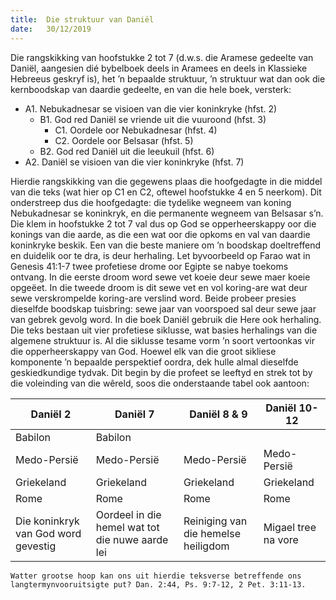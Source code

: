 ```yaml
---
title:  Die struktuur van Daniël
date:   30/12/2019
---
```


Die rangskikking van hoofstukke 2 tot 7 (d.w.s. die Aramese gedeelte van Daniël, aangesien dié bybelboek deels in Aramees en deels in Klassieke Hebreeus geskryf is), het ’n bepaalde struktuur, ’n struktuur wat dan ook die kernboodskap van daardie gedeelte, en van die hele boek, versterk:

- A1. Nebukadnesar se visioen van die vier koninkryke (hfst. 2) 
    - B1. God red Daniël se vriende uit die vuuroond (hfst. 3) 
        - C1. Oordele oor Nebukadnesar (hfst. 4) 
        - C2. Oordele oor Belsasar (hfst. 5) 
    - B2. God red Daniël uit die leeukuil (hfst. 6)
- A2. Daniël se visioen van die vier koninkryke (hfst. 7) 

Hierdie rangskikking van die gegewens plaas die hoofgedagte in die middel van die teks (wat hier op C1 en C2, oftewel hoofstukke 4 en 5 neerkom). Dit onderstreep dus die hoofgedagte: die tydelike wegneem van koning Nebukadnesar se koninkryk, en die permanente wegneem van Belsasar s’n. Die klem in hoofstukke 2 tot 7 val dus op God se opperheerskappy oor die konings van die aarde, as die een wat oor die opkoms en val van daardie koninkryke beskik. Een van die beste maniere om ’n boodskap doeltreffend en duidelik oor te dra, is deur herhaling. Let byvoorbeeld op Farao wat in Genesis 41:1-7 twee profetiese drome oor Egipte se nabye toekoms ontvang. In die eerste droom word sewe vet koeie deur sewe maer koeie opgeëet. In die tweede droom is dit sewe vet en vol koring-are wat deur sewe verskrompelde koring-are verslind word. Beide probeer presies dieselfde boodskap tuisbring: sewe jaar van voorspoed sal deur sewe jaar van gebrek gevolg word.  In die boek Daniël gebruik die Here ook herhaling. Die teks bestaan uit vier profetiese siklusse, wat basies herhalings van die algemene struktuur is. Al die siklusse tesame vorm ’n soort vertoonkas vir die opperheerskappy van God. Hoewel elk van die groot sikliese komponente ’n bepaalde perspektief oordra, dek hulle almal dieselfde geskiedkundige tydvak. Dit begin by die profeet se leeftyd en strek tot by die voleinding van die wêreld, soos die onderstaande tabel ook aantoon: 

|Daniël 2|Daniël 7|Daniël 8 & 9|Daniël 10-12|
|---|---|---|---|  
|Babilon|Babilon||| 
|Medo-Persië|Medo-Persië|Medo-Persië|Medo-Persië|  
|Griekeland|Griekeland|Griekeland|Griekeland|  
|Rome|Rome|Rome|Rome|  
|Die koninkryk van God word gevestig|Oordeel in die hemel wat tot die nuwe aarde lei|Reiniging van die hemelse heiligdom|Migael tree na vore|  

`Watter grootse hoop kan ons uit hierdie teksverse betreffende ons langtermynvooruitsigte put? Dan. 2:44, Ps. 9:7-12, 2 Pet. 3:11-13.`